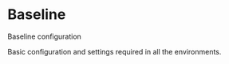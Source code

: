 # Baseline
Baseline configuration

Basic configuration and settings required in all the environments.
